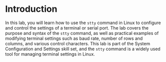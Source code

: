 # Introduction

In this lab, you will learn how to use the `stty` command in Linux to configure and control the settings of a terminal or serial port. The lab covers the purpose and syntax of the `stty` command, as well as practical examples of modifying terminal settings such as baud rate, number of rows and columns, and various control characters. This lab is part of the System Configuration and Settings skill set, and the `stty` command is a widely used tool for managing terminal settings in Linux.
